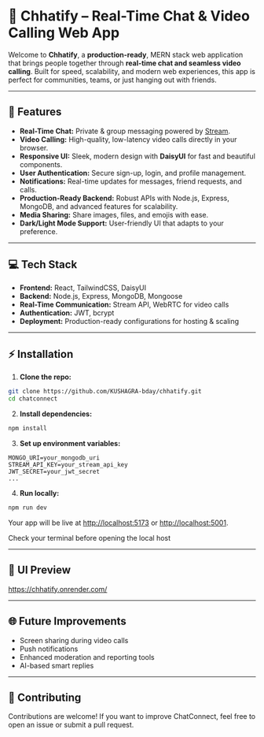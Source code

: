 # 🚀 Chhatify – Real-Time Chat & Video Calling Web App

Welcome to **Chhatify**, a **production-ready**, MERN stack web application that brings people together through **real-time chat and seamless video calling**. Built for speed, scalability, and modern web experiences, this app is perfect for communities, teams, or just hanging out with friends.

---

## 🌟 Features

* **Real-Time Chat:** Private & group messaging powered by [Stream](https://getstream.io/).
* **Video Calling:** High-quality, low-latency video calls directly in your browser.
* **Responsive UI:** Sleek, modern design with **DaisyUI** for fast and beautiful components.
* **User Authentication:** Secure sign-up, login, and profile management.
* **Notifications:** Real-time updates for messages, friend requests, and calls.
* **Production-Ready Backend:** Robust APIs with Node.js, Express, MongoDB, and advanced features for scalability.
* **Media Sharing:** Share images, files, and emojis with ease.
* **Dark/Light Mode Support:** User-friendly UI that adapts to your preference.

---

## 💻 Tech Stack

* **Frontend:** React, TailwindCSS, DaisyUI
* **Backend:** Node.js, Express, MongoDB, Mongoose
* **Real-Time Communication:** Stream API, WebRTC for video calls
* **Authentication:** JWT, bcrypt
* **Deployment:** Production-ready configurations for hosting & scaling

---

## ⚡ Installation

1. **Clone the repo:**

```bash
git clone https://github.com/KUSHAGRA-bday/chhatify.git
cd chatconnect
```

2. **Install dependencies:**

```bash
npm install
```

3. **Set up environment variables:**

```env
MONGO_URI=your_mongodb_uri
STREAM_API_KEY=your_stream_api_key
JWT_SECRET=your_jwt_secret
...
```

4. **Run locally:**

```bash
npm run dev
```

Your app will be live at [http://localhost:5173](http://localhost:5173) or [http://localhost:5001](http://localhost:5001).

Check your terminal before opening the local host

---

## 🎨 UI Preview

https://chhatify.onrender.com/

---

## 🌐 Future Improvements

* Screen sharing during video calls
* Push notifications
* Enhanced moderation and reporting tools
* AI-based smart replies

---

## 🤝 Contributing

Contributions are welcome! If you want to improve ChatConnect, feel free to open an issue or submit a pull request.

